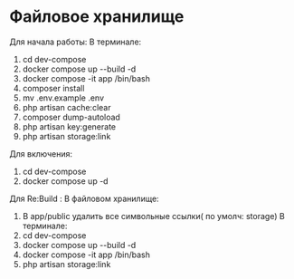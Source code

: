 # Файловое хранилище




Для начала работы:
В терминале:
1) cd dev-compose
2) docker compose up --build -d
3) docker compose -it app /bin/bash
4) composer install
5) mv .env.example .env
6) php artisan cache:clear
7) composer dump-autoload
8) php artisan key:generate
9) php artisan storage:link

Для включения:

1) cd dev-compose
2) docker compose up  -d

Для Re:Build :
В файловом хранилище:
1) В app/public удалить все символьные ссылки( по умолч: storage)
В терминале:
1) cd dev-compose
2) docker compose up --build -d
3) docker compose -it app /bin/bash
4)  php artisan storage:link
